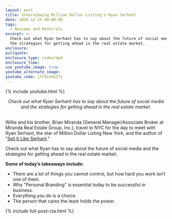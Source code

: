 ```yaml
---
layout: post
title: Interviewing Million Dollar Listing's Ryan Serhant
date: 2018-12-15 00:00:00
tags:
  - Reviews and Referrals
excerpt: >-
  Check out what Ryan Serhant has to say about the future of social media and
  the strategies for getting ahead in the real estate market.
enclosure:
pullquote:
enclosure_type: video/mp4
enclosure_time:
use_youtube_image: true
youtube_alternate_image:
youtube_code: jtl9ihduZTs
---
```


{% include youtube.html %}

<center><em>Check out what Ryan Serhant has to say about the future of social media and the strategies for getting ahead in the real estate market.</em></center>

<br>Willie and his brother, Brian Miranda (General Manager/Associate Broker at Miranda Real Estate Group, Inc.), travel to NYC for the day to meet with Ryan Serhant, the star of Million Dollar Listing New York, and the author of "<u><a target="_blank" href="https://ryanserhant.com/sell-it-like-serhant-the-book/">Sell It Like Serhant</a></u>."

Check out what Ryan has to say about the future of social media and the strategies for getting ahead in the real estate market.

**Some of today’s takeaways include:**

* There are a lot of things you cannot control, but how hard you work isn’t one of them.&nbsp;
* Why "Personal Branding" is essential today to be successful in business.
* Everything you do is a choice.
* The person that cares the least holds the power.

{% include full-post-cta.html %}